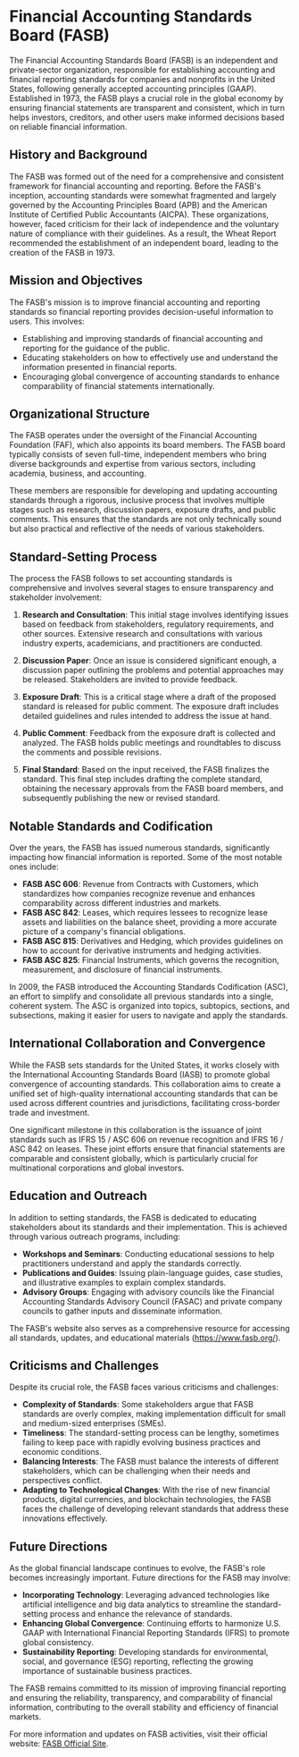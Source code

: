 # Financial Accounting Standards Board (FASB)

The Financial Accounting Standards Board (FASB) is an independent and private-sector organization, responsible for establishing accounting and financial reporting standards for companies and nonprofits in the United States, following generally accepted accounting principles (GAAP). Established in 1973, the FASB plays a crucial role in the global economy by ensuring financial statements are transparent and consistent, which in turn helps investors, creditors, and other users make informed decisions based on reliable financial information.

## History and Background

The FASB was formed out of the need for a comprehensive and consistent framework for financial accounting and reporting. Before the FASB's inception, accounting standards were somewhat fragmented and largely governed by the Accounting Principles Board (APB) and the American Institute of Certified Public Accountants (AICPA). These organizations, however, faced criticism for their lack of independence and the voluntary nature of compliance with their guidelines. As a result, the Wheat Report recommended the establishment of an independent board, leading to the creation of the FASB in 1973.

## Mission and Objectives

The FASB's mission is to improve financial accounting and reporting standards so financial reporting provides decision-useful information to users. This involves:
- Establishing and improving standards of financial accounting and reporting for the guidance of the public.
- Educating stakeholders on how to effectively use and understand the information presented in financial reports.
- Encouraging global convergence of accounting standards to enhance comparability of financial statements internationally.

## Organizational Structure

The FASB operates under the oversight of the Financial Accounting Foundation (FAF), which also appoints its board members. The FASB board typically consists of seven full-time, independent members who bring diverse backgrounds and expertise from various sectors, including academia, business, and accounting.

These members are responsible for developing and updating accounting standards through a rigorous, inclusive process that involves multiple stages such as research, discussion papers, exposure drafts, and public comments. This ensures that the standards are not only technically sound but also practical and reflective of the needs of various stakeholders.

## Standard-Setting Process

The process the FASB follows to set accounting standards is comprehensive and involves several stages to ensure transparency and stakeholder involvement:

1. **Research and Consultation**: This initial stage involves identifying issues based on feedback from stakeholders, regulatory requirements, and other sources. Extensive research and consultations with various industry experts, academicians, and practitioners are conducted.

2. **Discussion Paper**: Once an issue is considered significant enough, a discussion paper outlining the problems and potential approaches may be released. Stakeholders are invited to provide feedback.

3. **Exposure Draft**: This is a critical stage where a draft of the proposed standard is released for public comment. The exposure draft includes detailed guidelines and rules intended to address the issue at hand.

4. **Public Comment**: Feedback from the exposure draft is collected and analyzed. The FASB holds public meetings and roundtables to discuss the comments and possible revisions.

5. **Final Standard**: Based on the input received, the FASB finalizes the standard. This final step includes drafting the complete standard, obtaining the necessary approvals from the FASB board members, and subsequently publishing the new or revised standard.

## Notable Standards and Codification

Over the years, the FASB has issued numerous standards, significantly impacting how financial information is reported. Some of the most notable ones include:

- **FASB ASC 606**: Revenue from Contracts with Customers, which standardizes how companies recognize revenue and enhances comparability across different industries and markets.
- **FASB ASC 842**: Leases, which requires lessees to recognize lease assets and liabilities on the balance sheet, providing a more accurate picture of a company's financial obligations.
- **FASB ASC 815**: Derivatives and Hedging, which provides guidelines on how to account for derivative instruments and hedging activities.
- **FASB ASC 825**: Financial Instruments, which governs the recognition, measurement, and disclosure of financial instruments. 

In 2009, the FASB introduced the Accounting Standards Codification (ASC), an effort to simplify and consolidate all previous standards into a single, coherent system. The ASC is organized into topics, subtopics, sections, and subsections, making it easier for users to navigate and apply the standards.

## International Collaboration and Convergence

While the FASB sets standards for the United States, it works closely with the International Accounting Standards Board (IASB) to promote global convergence of accounting standards. This collaboration aims to create a unified set of high-quality international accounting standards that can be used across different countries and jurisdictions, facilitating cross-border trade and investment.

One significant milestone in this collaboration is the issuance of joint standards such as IFRS 15 / ASC 606 on revenue recognition and IFRS 16 / ASC 842 on leases. These joint efforts ensure that financial statements are comparable and consistent globally, which is particularly crucial for multinational corporations and global investors.

## Education and Outreach

In addition to setting standards, the FASB is dedicated to educating stakeholders about its standards and their implementation. This is achieved through various outreach programs, including:
- **Workshops and Seminars**: Conducting educational sessions to help practitioners understand and apply the standards correctly.
- **Publications and Guides**: Issuing plain-language guides, case studies, and illustrative examples to explain complex standards.
- **Advisory Groups**: Engaging with advisory councils like the Financial Accounting Standards Advisory Council (FASAC) and private company councils to gather inputs and disseminate information.

The FASB's website also serves as a comprehensive resource for accessing all standards, updates, and educational materials (https://www.fasb.org/).

## Criticisms and Challenges

Despite its crucial role, the FASB faces various criticisms and challenges:
- **Complexity of Standards**: Some stakeholders argue that FASB standards are overly complex, making implementation difficult for small and medium-sized enterprises (SMEs).
- **Timeliness**: The standard-setting process can be lengthy, sometimes failing to keep pace with rapidly evolving business practices and economic conditions.
- **Balancing Interests**: The FASB must balance the interests of different stakeholders, which can be challenging when their needs and perspectives conflict.
- **Adapting to Technological Changes**: With the rise of new financial products, digital currencies, and blockchain technologies, the FASB faces the challenge of developing relevant standards that address these innovations effectively.

## Future Directions

As the global financial landscape continues to evolve, the FASB's role becomes increasingly important. Future directions for the FASB may involve:
- **Incorporating Technology**: Leveraging advanced technologies like artificial intelligence and big data analytics to streamline the standard-setting process and enhance the relevance of standards.
- **Enhancing Global Convergence**: Continuing efforts to harmonize U.S. GAAP with International Financial Reporting Standards (IFRS) to promote global consistency.
- **Sustainability Reporting**: Developing standards for environmental, social, and governance (ESG) reporting, reflecting the growing importance of sustainable business practices.

The FASB remains committed to its mission of improving financial reporting and ensuring the reliability, transparency, and comparability of financial information, contributing to the overall stability and efficiency of financial markets.

For more information and updates on FASB activities, visit their official website: [FASB Official Site](https://www.fasb.org/).
